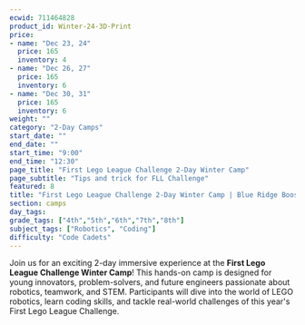 ```yaml
---
ecwid: 711464828
product_id: Winter-24-3D-Print
price:
- name: "Dec 23, 24"
  price: 165
  inventory: 4
- name: "Dec 26, 27"
  price: 165
  inventory: 6
- name: "Dec 30, 31"
  price: 165
  inventory: 6
weight: ""
category: "2-Day Camps"
start_date: ""
end_date: ""
start_time: "9:00"
end_time: "12:30"
page_title: "First Lego League Challenge 2-Day Winter Camp"
page_subtitle: "Tips and trick for FLL Challenge"
featured: 8
title: "First Lego League Challenge 2-Day Winter Camp | Blue Ridge Boost"
section: camps
day_tags: 
grade_tags: ["4th","5th","6th","7th","8th"]
subject_tags: ["Robotics", "Coding"]
difficulty: "Code Cadets"
---
```

<p>Join us for an exciting 2-day immersive experience at the <strong>First Lego League Challenge Winter Camp</strong>! This hands-on camp is designed for young innovators, problem-solvers, and future engineers passionate about robotics, teamwork, and STEM. Participants will dive into the world of LEGO robotics, learn coding skills, and tackle real-world challenges of this year's First Lego League Challenge.</p>
